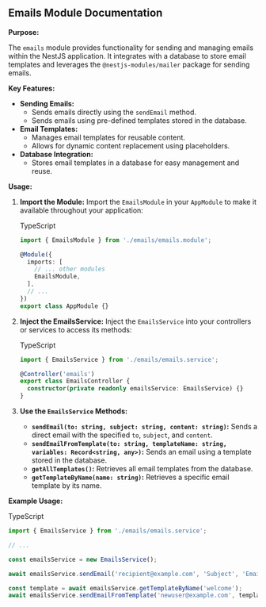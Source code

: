 Emails Module Documentation
---------------------------

**Purpose:**

The `emails` module provides functionality for sending and managing emails within the NestJS application. It integrates with a database to store email templates and leverages the `@nestjs-modules/mailer` package for sending emails.

**Key Features:**

-   **Sending Emails:**
    -   Sends emails directly using the `sendEmail` method.
    -   Sends emails using pre-defined templates stored in the database.
-   **Email Templates:**
    -   Manages email templates for reusable content.
    -   Allows for dynamic content replacement using placeholders.
-   **Database Integration:**
    -   Stores email templates in a database for easy management and reuse.

**Usage:**

1.  **Import the Module:** Import the `EmailsModule` in your `AppModule` to make it available throughout your application:

    TypeScript

    ```ts
    import { EmailsModule } from './emails/emails.module';

    @Module({
      imports: [
        // ... other modules
        EmailsModule,
      ],
      // ...
    })
    export class AppModule {}

    ```

2.  **Inject the EmailsService:** Inject the `EmailsService` into your controllers or services to access its methods:

    TypeScript

    ```ts
    import { EmailsService } from './emails/emails.service';

    @Controller('emails')
    export class EmailsController {
      constructor(private readonly emailsService: EmailsService) {}
    }

    ```

3.  **Use the `EmailsService` Methods:**

    -   **`sendEmail(to: string, subject: string, content: string)`:** Sends a direct email with the specified `to`, `subject`, and `content`.
    -   **`sendEmailFromTemplate(to: string, templateName: string, variables: Record<string, any>)`:** Sends an email using a template stored in the database.
    -   **`getAllTemplates()`:** Retrieves all email templates from the database.
    -   **`getTemplateByName(name: string)`:** Retrieves a specific email template by its name.

**Example Usage:**

TypeScript

```ts
import { EmailsService } from './emails/emails.service';

// ...

const emailsService = new EmailsService();

await emailsService.sendEmail('recipient@example.com', 'Subject', 'Email content');

const template = await emailsService.getTemplateByName('welcome');
await emailsService.sendEmailFromTemplate('newuser@example.com', template.name, { name: 'John Doe' });

```
